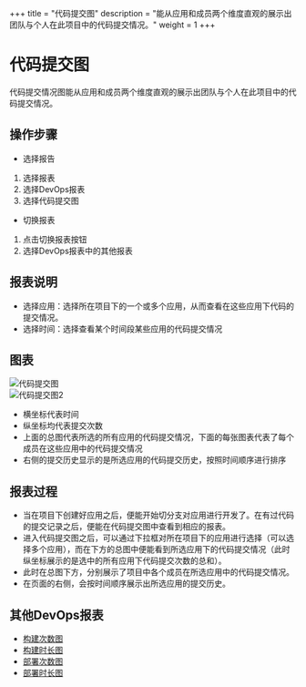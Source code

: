 
+++
title = "代码提交图"
description = "能从应用和成员两个维度直观的展示出团队与个人在此项目中的代码提交情况。"
weight = 1
+++

# 代码提交图

代码提交情况图能从应用和成员两个维度直观的展示出团队与个人在此项目中的代码提交情况。


## 操作步骤
* 选择报告  

1.	选择报表
2.	选择DevOps报表
3.	选择代码提交图

* 切换报表  

1.	点击切换报表按钮
2.	选择DevOps报表中的其他报表



## 报表说明
* 选择应用：选择所在项目下的一个或多个应用，从而查看在这些应用下代码的提交情况。
* 选择时间：选择查看某个时间段某些应用的代码提交情况



## 图表  
![代码提交图](/docs/user-guide/report/image/code-commits1.jpg)  
![代码提交图2](/docs/user-guide/report/image/code-commits2.jpg) 

* 横坐标代表时间
* 纵坐标均代表提交次数
* 上面的总图代表所选的所有应用的代码提交情况，下面的每张图表代表了每个成员在这些应用中的代码提交情况
* 右侧的提交历史显示的是所选应用的代码提交历史，按照时间顺序进行排序  


## 报表过程
-	当在项目下创建好应用之后，便能开始切分支对应用进行开发了。在有过代码的提交记录之后，便能在代码提交图中查看到相应的报表。
-	进入代码提交图之后，可以通过下拉框对所在项目下的应用进行选择（可以选择多个应用），而在下方的总图中便能看到所选应用下的代码提交情况（此时纵坐标展示的是选中的所有应用下代码提交次数的总和）。
-	此时在总图下方，分别展示了项目中各个成员在所选应用中的代码提交情况。
-	在页面的右侧，会按时间顺序展示出所选应用的提交历史。


## 其他DevOps报表
* [构建次数图](../build-frequency)  
* [构建时长图](../build-duration)
* [部署次数图](../deploy-frequency)
* [部署时长图](../deploy-duration)
